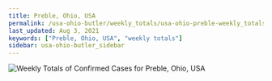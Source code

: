 ```yaml
---
title: Preble, Ohio, USA
permalink: /usa-ohio-butler/weekly_totals/usa-ohio-preble-weekly_totals.html
last_updated: Aug 3, 2021
keywords: ["Preble, Ohio, USA", "weekly totals"]
sidebar: usa-ohio-butler_sidebar
---
```


![Weekly Totals of Confirmed Cases for Preble, Ohio, USA](/covid_tracker/images/graphs/usa-ohio-preble-weekly_totals_graph.png)
